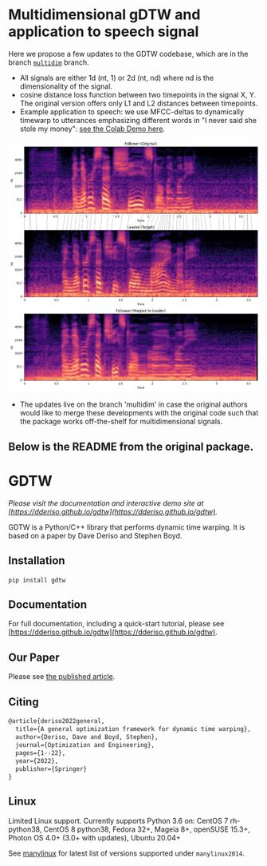 # Multidimensional gDTW and application to speech signal


Here we propose a few updates to the GDTW codebase, which are in the branch [``multidim``](https://github.com/prlabu/gdtw/tree/multidim) branch. 

- All signals are either 1d (nt, 1) or 2d (nt, nd) where nd is the dimensionality of the signal. 
- cosine distance loss function between two timepoints in the signal X, Y. The original version offers only L1 and L2 distances between timepoints.
- Example application to speech: we use MFCC-deltas to dynamically timewarp to utterances emphasizing different words in "I never said she stole my money": [see the Colab Demo here](https://colab.research.google.com/drive/1l1OIBvLdHCTEC9_kpZtgZt8vDPbkDNyp#scrollTo=4iohomMdv9b_). 

![alt text](./docs/src/images/gdtw-multidim-speech.png "Title")


- The updates live on the branch 'multidim' in case the original authors would like to merge these developments with the original code such that the package works off-the-shelf for multidimensional signals. 

Below is the  README from the original package. 
--- 

# GDTW

_Please visit the documentation and interactive demo site at [https://dderiso.github.io/gdtw](https://dderiso.github.io/gdtw)._

GDTW is a Python/C++ library that performs dynamic time warping. 
It is based on a paper by Dave Deriso and Stephen Boyd.

## Installation

```
pip install gdtw
```

## Documentation

For full documentation, including a quick-start tutorial, please see [https://dderiso.github.io/gdtw](https://dderiso.github.io/gdtw).


## Our Paper

Please see [the published article](https://rdcu.be/cT5dD).

## Citing

```
@article{deriso2022general,
  title={A general optimization framework for dynamic time warping},
  author={Deriso, Dave and Boyd, Stephen},
  journal={Optimization and Engineering},
  pages={1--22},
  year={2022},
  publisher={Springer}
}
```

## Linux

Limited Linux support. Currently supports Python 3.6 on: CentOS 7 rh-python38, CentOS 8 python38, Fedora 32+, Mageia 8+, openSUSE 15.3+, Photon OS 4.0+ (3.0+ with updates), Ubuntu 20.04+

See [manylinux](https://github.com/pypa/manylinux) for latest list of versions supported under `manylinux2014`. 
